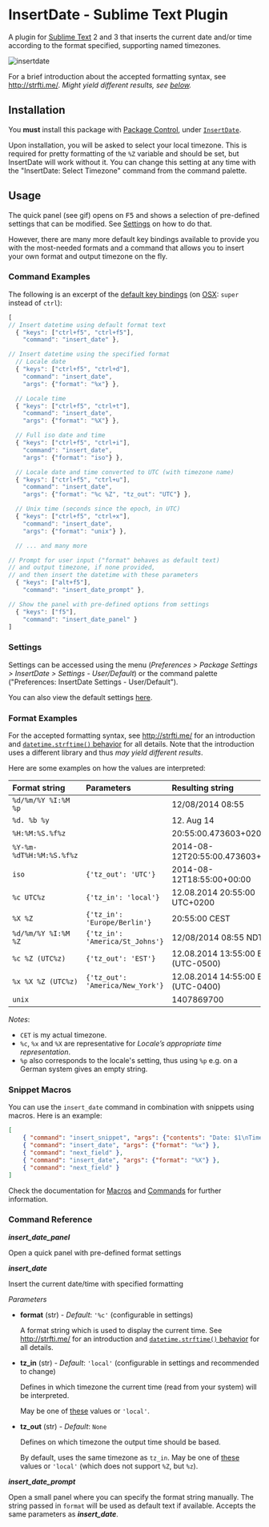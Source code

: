 # InsertDate - Sublime Text Plugin

A plugin for [Sublime Text][st] 2 and 3 that inserts the current date and/or
time according to the format specified, supporting named timezones.

![insertdate](https://cloud.githubusercontent.com/assets/931051/9400476/e64b49f8-47c1-11e5-9088-e4f0f0778011.gif)

For a brief introduction about the accepted formatting syntax, see
<http://strfti.me/>. *Might yield different results, see
[below](#format-examples).*


## Installation

You **must** install this package with [Package Control][pck-ctrl], under
[`InsertDate`][pck-browse].

Upon installation, you will be asked to select your local timezone. This is
required for pretty formatting of the `%Z` variable and should be set, but
InsertDate will work without it.
You can change this setting at any time with the "InsertDate: Select Timezone"
command from the command palette.


## Usage

The quick panel (see gif) opens on <kbd>F5</kbd> and shows a selection of
pre-defined settings that can be modified. See [Settings](#settings) on how to do that.

However, there are many more default key bindings available to provide you with
the most-needed formats and a command that allows you to insert your own
format and output timezone on the fly.


### Command Examples

The following is an excerpt of the [default key bindings][keymap] (on
[OSX][keymap-osx]: `super` instead of `ctrl`):

```js
[
// Insert datetime using default format text
  { "keys": ["ctrl+f5", "ctrl+f5"],
    "command": "insert_date" },

// Insert datetime using the specified format
  // Locale date
  { "keys": ["ctrl+f5", "ctrl+d"],
    "command": "insert_date",
    "args": {"format": "%x"} },

  // Locale time
  { "keys": ["ctrl+f5", "ctrl+t"],
    "command": "insert_date",
    "args": {"format": "%X"} },

  // Full iso date and time
  { "keys": ["ctrl+f5", "ctrl+i"],
    "command": "insert_date",
    "args": {"format": "iso"} },

  // Locale date and time converted to UTC (with timezone name)
  { "keys": ["ctrl+f5", "ctrl+u"],
    "command": "insert_date",
    "args": {"format": "%c %Z", "tz_out": "UTC"} },

  // Unix time (seconds since the epoch, in UTC)
  { "keys": ["ctrl+f5", "ctrl+x"],
    "command": "insert_date",
    "args": {"format": "unix"} },

  // ... and many more

// Prompt for user input ("format" behaves as default text)
// and output timezone, if none provided,
// and then insert the datetime with these parameters
  { "keys": ["alt+f5"],
    "command": "insert_date_prompt" },

// Show the panel with pre-defined options from settings
  { "keys": ["f5"],
    "command": "insert_date_panel" }
]

```


### Settings ###

Settings can be accessed using the menu (*Preferences > Package Settings >
InsertDate > Settings - User/Default*) or the command palette ("Preferences:
InsertDate Settings - User/Default").

You can also view the default settings [here][settings].


### Format Examples

For the accepted formatting syntax, see <http://strfti.me/> for an introduction
and [`datetime.strftime()` behavior][strftime] for all details. Note that the
introduction uses a different library and thus *may yield different results*.

Here are some examples on how the values are interpreted:

| Format string              | Parameters                         | Resulting string                     |
| :------------------------- | :--------------------------------- | :----------------------------------- |
| `%d/%m/%Y %I:%M %p`        |                                    | 12/08/2014 08:55                     |
| `%d. %b %y`                |                                    | 12. Aug 14                           |
| `%H:%M:%S.%f%z`            |                                    | 20:55:00.473603+0200                 |
| `%Y-%m-%dT%H:%M:%S.%f%z`   |                                    | 2014-08-12T20:55:00.473603+0200      |
| `iso`                      | `{'tz_out': 'UTC'}`                | 2014-08-12T18:55:00+00:00            |
| `%c UTC%z`                 | `{'tz_in': 'local'}`               | 12.08.2014 20:55:00 UTC+0200         |
| `%X %Z`                    | `{'tz_in': 'Europe/Berlin'}`       | 20:55:00 CEST                        |
| `%d/%m/%Y %I:%M %Z`        | `{'tz_in': 'America/St_Johns'}`    | 12/08/2014 08:55 NDT                 |
| `%c %Z (UTC%z)`            | `{'tz_out': 'EST'}`                | 12.08.2014 13:55:00 EST (UTC-0500)   |
| `%x %X %Z (UTC%z)`         | `{'tz_out': 'America/New_York'}`   | 12.08.2014 14:55:00 EDT (UTC-0400)   |
| `unix`                     |                                    | 1407869700                           |


*Notes*:

- `CET` is my actual timezone.
- `%c`, `%x` and `%X` are representative for *Locale’s appropriate time
  representation*.
- `%p` also corresponds to the locale's setting, thus using `%p` e.g. on a
  German system gives an empty string.


### Snippet Macros

You can use the `insert_date` command in combination with snippets using
macros. Here is an example:

```json
[
    { "command": "insert_snippet", "args": {"contents": "Date: $1\nTime: $2\nSomething else: $0"} },
    { "command": "insert_date", "args": {"format": "%x"} },
    { "command": "next_field" },
    { "command": "insert_date", "args": {"format": "%X"} },
    { "command": "next_field" }
]
```

Check the documentation for [Macros][doc-macros] and [Commands][doc-commands] for further information.


### Command Reference

***insert_date_panel***

Open a quick panel with pre-defined format settings


***insert_date***

Insert the current date/time with specified formatting

*Parameters*

- **format** (str) - *Default*: `'%c'` (configurable in settings)

  A format string which is used to display the current time. See
  <http://strfti.me/> for an introduction and [`datetime.strftime()`
  behavior][strftime] for all details.

- **tz_in** (str) - *Default*: `'local'` (configurable in settings and
  recommended to change)

  Defines in which timezone the current time (read from your system) will be
  interpreted.

   May
  be one of [these][timezones] values or `'local'`.

- **tz_out** (str) - *Default*: `None`

  Defines on which timezone the output time should be based.

  By default, uses the same timezone as `tz_in`. May be one of
  [these][timezones] values or `'local'` (which does not support `%Z`, but
  `%z`).


***insert_date_prompt***

Open a small panel where you can specify the format string manually. The string
passed in `format` will be used as default text if available. Accepts the same parameters as ***insert_date***.

<!-- Links -->

[st]: http://sublimetext.com/

[pck-ctrl]: http://wbond.net/sublime_packages/package_control "Sublime Package Control by wbond"
[pck-browse]: https://sublime.wbond.net/packages/InsertDate "InsertDate - Packages - Package Control"

[strftime]: http://docs.python.org/3/library/datetime.html#strftime-strptime-behavior "Python docs: 8.1.8. strftime() and strptime() Behavior"

[scr-panel]: http://i.imgur.com/hObkE27.png
[scr-panel-thumb]: http://i.imgur.com/hObkE27l.png

[keymap]: Default.sublime-keymap "Default.sublime-keymap"
[keymap-osx]: Default%20%28OSX%29.sublime-keymap "Default (OSX).sublime-keymap"
[settings]: insert_date.sublime-settings "insert_date.sublime-settings"

[doc-macros]: http://docs.sublimetext.info/en/latest/extensibility/macros.html
[doc-commands]: http://docs.sublimetext.info/en/latest/reference/commands.html

[timezones]: https://github.com/FichteFoll/sublimetext-insertdate/blob/a940b4c4394022725ba933c7db0deb1fb8d21efe/format_date/pytz/__init__.py#L1090-L1520 "List of common timezones (in source)"
